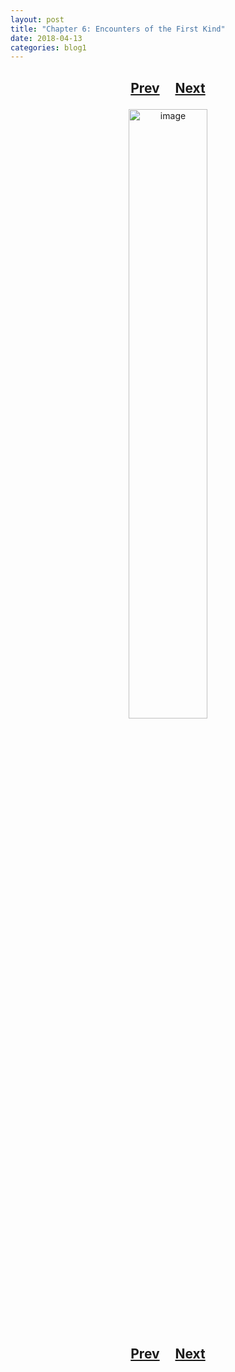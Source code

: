 ```yaml
---
layout: post
title: "Chapter 6: Encounters of the First Kind"
date: 2018-04-13
categories: blog1
---
```


<h2>
  <p style="text-align:center;">
    <a href="/wingsofthechorus/archive/2018/04/05/chapter5">Prev</a>
    &nbsp;&nbsp;&nbsp;
    <a href="/wingsofthechorus/archive/2018/04/26/chapter7">Next</a>
  </p>
</h2>

<p style="text-align:center;">
  <img src="/wingsofthechorus/images/comics/c6.png" width="50%" alt="image"/>
</p>

<h2>
  <p style="text-align:center;">
    <a href="/wingsofthechorus/archive/2018/04/05/chapter5">Prev</a>
    &nbsp;&nbsp;&nbsp;
    <a href="/wingsofthechorus/archive/2018/04/26/chapter7">Next</a>
  </p>
</h2>

